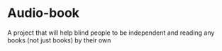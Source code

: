 # Audio-book
A project that will help blind people to be independent and reading any books (not just books) by their own
